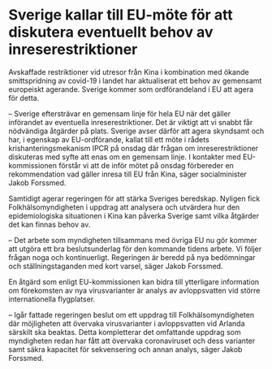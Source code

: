 # Sverige kallar till EU-möte för att diskutera eventuellt behov av inreserestriktioner

Avskaffade restriktioner vid utresor från Kina i kombination med ökande smittspridning av covid\-19 i landet har aktualiserat ett behov av gemensamt europeiskt agerande. Sverige kommer som ordförandeland i EU att agera för detta.

– Sverige eftersträvar en gemensam linje för hela EU när det gäller införandet av eventuella inreserestriktioner. Det är viktigt att vi snabbt får nödvändiga åtgärder på plats. Sverige avser därför att agera skyndsamt och har, i egenskap av EU\-ordförande, kallat till ett möte i rådets krishanteringsmekanism IPCR på onsdag där frågan om inreserestriktioner diskuteras med syfte att enas om en gemensam linje. I kontakter med EU\-kommissionen förstår vi att de inför mötet på onsdag förbereder en rekommendation vad gäller inresa till EU från Kina, säger socialminister Jakob Forssmed.

Samtidigt agerar regeringen för att stärka Sveriges beredskap. Nyligen fick Folkhälsomyndigheten i uppdrag att analysera och utvärdera hur den epidemiologiska situationen i Kina kan påverka Sverige samt vilka åtgärder det kan finnas behov av.

– Det arbete som myndigheten tillsammans med övriga EU nu gör kommer att utgöra ett bra beslutsunderlag för den kommande tidens arbete. Vi följer frågan noga och kontinuerligt. Regeringen är beredd på nya bedömningar och ställningstaganden med kort varsel, säger Jakob Forssmed.

En åtgärd som enligt EU\-kommissionen kan bidra till ytterligare information om förekomsten av nya virusvarianter är analys av avloppsvatten vid större internationella flygplatser.

– Igår fattade regeringen beslut om ett uppdrag till Folkhälsomyndigheten där möjligheten att övervaka virusvarianter i avloppsvatten vid Arlanda särskilt ska beaktas. Detta kompletterar det omfattande uppdrag som myndigheten redan har fått att övervaka coronaviruset och dess varianter samt säkra kapacitet för sekvensering och annan analys, säger Jakob Forssmed.

